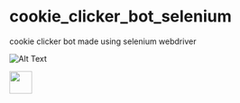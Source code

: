 # cookie_clicker_bot_selenium
cookie clicker bot made using selenium webdriver

![Alt Text](https://i.gyazo.com/7668671c562ebbd5aad96ebf163726a8.gif)

<img src="https://i.gyazo.com/7668671c562ebbd5aad96ebf163726a8.gif" width="40" height="40" />

